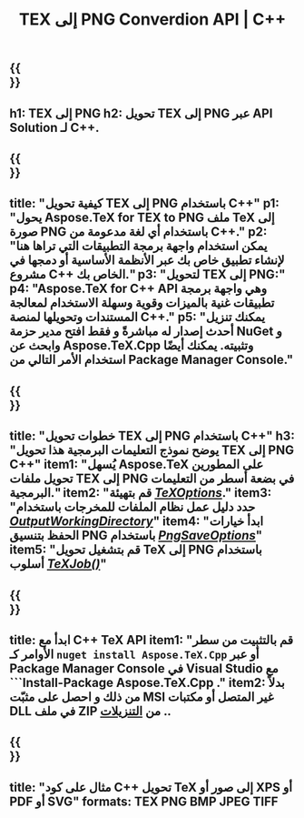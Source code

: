 ﻿---
translation: true
template: /_templates/_conversion-child-cpp.md
title: TEX إلى PNG Converdion API | C++
description: وظيفة تحويل TeX إلى PNG. ادمج مكتبة C++ المحلية هذه في مشروعك أو استخدم التطبيقات عبر الأنظمة الأساسية لتحويل TeX إلى PNG.
keywords: tex إلى png api cpp و tex2png دمج C++
url: /cpp/conversion/tex-to-png/
family: tex
platformtag: cpp
feature: conversion
informat: TEX
outformat: PNG
otherformats: BMP JPEG TIFF PDF SVG XPS
---

{{<section banner>}}
---
h1: TEX إلى PNG
h2: تحويل TEX إلى PNG عبر API Solution لـ C++.
---

{{<section overview>}}
---
title: "كيفية تحويل TEX إلى PNG باستخدام C++"
p1: "يحول Aspose.TeX for TEX to PNG ملف TeX إلى صورة PNG باستخدام أي لغة مدعومة من C++."
p2: "يمكن استخدام واجهة برمجة التطبيقات التي تراها هنا لإنشاء تطبيق خاص بك عبر الأنظمة الأساسية أو دمجها في مشروع C++ الخاص بك."
p3: "لتحويل TEX إلى PNG:"
p4: "Aspose.TeX for C++ API وهي واجهة برمجة تطبيقات غنية بالميزات وقوية وسهلة الاستخدام لمعالجة المستندات وتحويلها لمنصة C++."
p5: "يمكنك تنزيل أحدث إصدار له مباشرةً و فقط افتح مدير حزمة NuGet و وابحث عن Aspose.TeX.Cpp وتثبيته. يمكنك أيضًا استخدام الأمر التالي من Package Manager Console."
---

{{<section feature1>}}
---
title: "خطوات تحويل TEX إلى PNG باستخدام C++"
h3: "يوضح نموذج التعليمات البرمجية هذا تحويل TEX إلى PNG C++"
item1: "يُسهل Aspose.TeX على المطورين تحويل ملفات TEX إلى PNG في بضعة أسطر من التعليمات البرمجية."
item2: "قم بتهيئة [*TeXOptions*](https://reference.aspose.com/tex/cpp/class/aspose.te_x.te_x_options)."
item3: "حدد دليل عمل نظام الملفات للمخرجات باستخدام [*OutputWorkingDirectory*](https://reference.aspose.com/tex/cpp/class/aspose.te_x.te_x_options#aa4f4ea6dab7db5ba1b40800495f16f63)"
item4: "ابدأ خيارات الحفظ بتنسيق PNG باستخدام [*PngSaveOptions*](https://reference.aspose.com/tex/cpp/class/aspose.te_x.presentation.image.png_save_options)"
item5: "قم بتشغيل تحويل TeX إلى PNG باستخدام أسلوب [*TeXJob()*](https://reference.aspose.com/tex/cpp/class/aspose.te_x.te_x_job)"
---

{{<section feature2>}}
---
title: ابدأ مع C++ TeX API
item1: "قم بالتثبيت من سطر الأوامر كـ ```nuget install Aspose.TeX.Cpp``` أو عبر Package Manager Console في Visual Studio مع ```Install-Package Aspose.TeX.Cpp ."
item2: بدلاً من ذلك و احصل على مثبّت MSI غير المتصل أو مكتبات DLL في ملف ZIP من [التنزيلات](https://downloads.aspose.com/tex/cpp) ..
---

{{<section widget>}}
---
title: "مثال على كود C++ تحويل TeX إلى صور أو XPS أو PDF أو SVG"
formats: TEX PNG BMP JPEG TIFF
---

